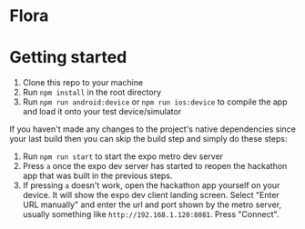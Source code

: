 # Flora

# Getting started

1. Clone this repo to your machine
2. Run `npm install` in the root directory
3. Run `npm run android:device` or `npm run ios:device` to compile the app and load it onto your test device/simulator

If you haven't made any changes to the project's native dependencies since your last build then you can skip the build step and simply do these steps:

1. Run `npm run start` to start the expo metro dev server
2. Press `a` once the expo dev server has started to reopen the hackathon app that was built in the previous steps.
3. If pressing `a` doesn't work, open the hackathon app yourself on your device. It will show the expo dev client landing screen. Select "Enter URL manually" and enter the url and port shown by the metro server, usually something like `http://192.168.1.120:8081`. Press "Connect".
